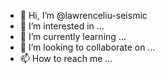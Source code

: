 - 👋 Hi, I’m @lawrenceliu-seismic
- 👀 I’m interested in ...
- 🌱 I’m currently learning ...
- 💞️ I’m looking to collaborate on ...
- 📫 How to reach me ...

<!---
lawrenceliu-seismic/lawrenceliu-seismic is a ✨ special ✨ repository because its `README.md` (this file) appears on your GitHub profile.
You can click the Preview link to take a look at your changes.
--->
